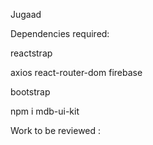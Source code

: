 Jugaad


Dependencies required:


reactstrap

axios react-router-dom firebase

bootstrap


npm i mdb-ui-kit


Work to be reviewed :



